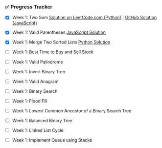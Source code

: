 ### ✅ Progress Tracker

- [x] Week 1: Two Sum [Solution on LeetCode.com (Python)](https://leetcode.com/problems/two-sum/submissions/1624702769) | [GitHub Solution (JavaScript)](https://github.com/AkariBowens/DSA-Journey/blob/ed1348b17e10025d3478c55c83d26e0f12f0275d/Grind75/Week%20One/two_sum.js)
- [x] Week 1: Valid Parentheses [JavaScript Solution](https://leetcode.com/problems/valid-parentheses/submissions/1636790387)
- [x] Week 1: Merge Two Sorted Lists [Python Solution](https://leetcode.com/problems/merge-two-sorted-lists/submissions/1643468389) 
- [ ] Week 1: Best Time to Buy and Sell Stock
- [ ] Week 1: Valid Palindrome
- [ ] Week 1: Invert Binary Tree
- [ ] Week 1: Valid Anagram
- [ ] Week 1: Binary Search
- [ ] Week 1: Flood Fill
- [ ] Week 1: Lowest Common Ancestor of a Binary Search Tree
- [ ] Week 1: Balanced Binary Tree
- [ ] Week 1: Linked List Cycle
- [ ] Week 1: Implement Queue using Stacks

